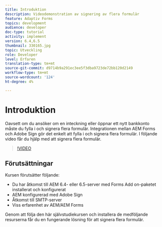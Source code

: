 ```yaml
---
title: Introduktion
description: Videodemonstration av signering av flera formulär
feature: Adaptiv Forms
topics: development
audience: developer
doc-type: tutorial
activity: implement
version: 6.4,6.5
thumbnail: 330165.jpg
topic: Utveckling
role: Developer
level: Erfaren
translation-type: tm+mt
source-git-commit: d9714b9a291ec3ee5f3dba9723de72bb120d2149
workflow-type: tm+mt
source-wordcount: '124'
ht-degree: 4%

---
```


# Introduktion

Oavsett om du ansöker om en inteckning eller öppnar ett nytt bankkonto måste du fylla i och signera flera formulär. Integrationen mellan AEM Forms och Adobe Sign gör det enkelt att fylla i och signera flera formulär.
I följande video får du hjälp med att signera flera formulär.

>[!VIDEO](https://video.tv.adobe.com/v/330165?quality=9&learn=on)

## Förutsättningar

Kursen förutsätter följande:

* Du har åtkomst till AEM 6.4- eller 6.5-server med Forms Add on-paketet installerat och konfigurerat
* AEM konfigurerad med Adobe Sign
* Åtkomst till SMTP-server
* Viss erfarenhet av AEM/AEM Forms

Genom att följa den här självstudiekursen och installera de medföljande resurserna får du en fungerande lösning för att signera flera formulär.